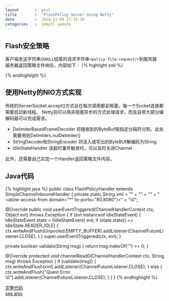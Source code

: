 ```yaml
---
layout       :  post
title        :  "FlashPolicy Server Using Netty"
date         :  2014-11-09 17:35:16
categories   :  jekyll update
---
```

## Flash安全策略
客户端发送字符串以`NULL`结尾的请求字符串`<policy-file-request/>`到服务器  
服务器返回策略文件响应，内容如下：
{% highlight xml %}
<?xml version="1.0"?> 
<!DOCTYPE cross-domain-policy SYSTEM "/xml/dtds/cross-domain-policy.dtd">
<!-- Policy file for xmlsocket://socks.example.com --> 
<cross-domain-policy> 
<!-- This is a master-policy file --> 
  <site-control permitted-cross-domain-policies="master-only"/> 
  <!-- Instead of setting to-ports="*", administrators can use ranges and commas --> 
  <!-- This will allow access to ports 123, 456, 457, and 458 --> 
  <allow-access-from domain="swf.example.com" to-ports="123,456-458" /> 
</cross-domain-policy> 
{% endhighlight %}

## 使用Netty的NIO方式实现
传统的ServerSocket.accept()方式会在每次调用都会阻塞，每一个Socket连接都需要启动新线程。
Netty则可以用非阻塞异步的方式处理请求，而且自带大部分编解码器可以完成需求。

* DelimiterBasedFrameDecoder 将接收到的ByteBuf按指定分隔符分割，此处需要用到Delimiters.nulDelimiter()
* StringDecoder和StringEncoder 将读入或写出的ByteBUf解编码为String
* IdleStateHandler 读超时事件触发时，可以及时关闭Channel

此外，还需要自己实现一个Handler返回策略文件内容。

## Java代码
{% highlight java %}
public class FlashPolicyHandler  extends SimpleChannelInboundHandler<String> {
  private static String xml = "<?xml version=\"1.0\"?>" +
    "<!DOCTYPE cross-domain-policy SYSTEM \"/xml/dtds/cross-domain-policy.dtd\">" +
    "<cross-domain-policy>"
    + "<allow-access-from domain=\"*\" to-ports=\"80,8080\"/>"
    + "</cross-domain-policy>\0";


  @Override
  public void userEventTriggered(ChannelHandlerContext ctx, Object evt) throws Exception {
    if (evt instanceof IdleStateEvent) {
      IdleStateEvent state = (IdleStateEvent) evt;
      if (state.state() == IdleState.READER_IDLE) {
        ctx.writeAndFlush(Unpooled.EMPTY_BUFFER).addListener(ChannelFutureListener.CLOSE);
      }
    }
    super.userEventTriggered(ctx, evt);
  }

  private boolean validate(String msg) {
    return msg.indexOf("<policy-file-request/>") >= 0;
  }

  @Override
  protected void channelRead0(ChannelHandlerContext ctx, String msg) throws Exception {
    if (validate(msg)) {
      ctx.writeAndFlush(xml).addListener(ChannelFutureListener.CLOSE);
    } else {
      ctx.writeAndFlush("Quest Error \0").addListener(ChannelFutureListener.CLOSE);
    }
  }
}
{% endhighlight %}

[完整代码](https://github.com/Alwayswithme/FlashPolicyServer)  
[see also](http://www.adobe.com/devnet/flashplayer/articles/socket_policy_files.html)  
